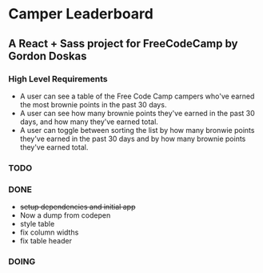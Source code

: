 # Camper Leaderboard
## A React + Sass project for FreeCodeCamp by Gordon Doskas


### High Level Requirements

- A user can see a table of the Free Code Camp campers who've earned the most brownie points in the past 30 days.
- A user can see how many brownie points they've earned in the past 30 days, and how many they've earned total.
- A user can toggle between sorting the list by how many bronwie points they've earned in the past 30 days and by how many brownie points they've earned total.


### TODO

### DONE
- ~~setup dependencies and initial app~~
- Now a dump from codepen
- style table
- fix column widths
- fix table header

### DOING
